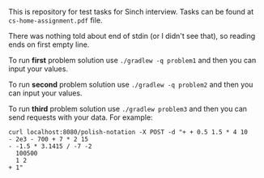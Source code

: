 This is repository for test tasks for Sinch interview. Tasks can be found at `cs-home-assignment.pdf` file.

There was nothing told about end of stdin (or I didn't see that), so reading ends on first empty line.

To run **first** problem solution use `./gradlew -q problem1` and then you can input your values.

To run **second** problem solution use `./gradlew -q problem2` and then you can input your values.

To run **third** problem solution use `./gradlew problem3` and then you can send requests with your data. For example:
```
curl localhost:8080/polish-notation -X POST -d "+ + 0.5 1.5 * 4 10
- 2e3 - 700 + 7 * 2 15
- -1.5 * 3.1415 / -7 -2
  100500
  1 2
+ 1"
```